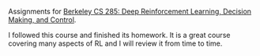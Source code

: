 Assignments for [Berkeley CS 285: Deep Reinforcement Learning, Decision Making, and Control](http://rail.eecs.berkeley.edu/deeprlcourse/).

I followed this course and finished its homework. It is a great course covering many aspects of RL and I will review it from time to time.
